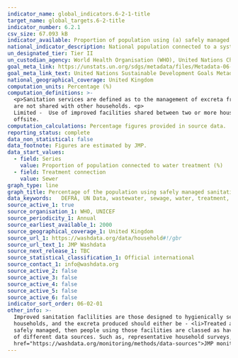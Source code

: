 ```yaml
---
indicator_name: global_indicators.6-2-1-title
target_name: global_targets.6-2-title
indicator_number: 6.2.1
csv_size: 67.093 kB
indicator_available: Proportion of population using (a) safely managed sanitation services
national_indicator_description: National population connected to a systems of conduits which collects and conducts urban wastewater. Collecting systems are often operated by public authorities or semi-public associations.
un_designated_tier: Tier II
un_custodian_agency: World Health Organisation (WHO), United Nations Children's Fund (UNICEFF)
goal_meta_link: https://unstats.un.org/sdgs/metadata/files/Metadata-06-02-01.pdf
goal_meta_link_text: United Nations Sustainable Development Goals Metadata (PDF 271 KB)
national_geographical_coverage: United Kingdom 
computation_units: Percentage (%)
computation_definitions: >-
  <p>Sanitation services are defined as to the management of excreta from the facilities used by individuals, through emptying and transport of excreta for treatment and eventual discharge or reuse.​​​​​​<p> The data uses 3 levels of treatment. <p>Basic  -  Use of improved facilities which
  are not shared with other households. <p>
  Limited -  Use of improved facilities shared between two or more households. <p>Safely managaed -Use of improved facilities that are not shared with other households and where excreta are safely disposed of in situ or removed and treated
  offsite.
computation_calculations: Percentage figures provided in source data.
reporting_status: complete
data_non_statistical: false
data_footnote: Figures are estimated by JMP.
data_start_values:
  - field: Series
    value: Proportion of population connected to water treatment (%)
  - field: Treatment connection
    value: Sewer
graph_type: line
graph_title: Percentage of the population using safely managed sanitation services
data_keywords:   DEFRA, UN Data, wastewater, sewage, water, treatment, environment
source_active_1: true
source_organisation_1: WHO, UNICEF
source_periodicity_1: Annual
source_earliest_available_1: 2000
source_geographical_coverage_1: United Kingdom 
source_url_1: https://washdata.org/data/household#!/gbr
source_url_text_1: JMP Washdata
source_next_release_1: TBC
source_statistical_classification_1: Official international
source_contact_1: info@washdata.org
source_active_2: false
source_active_3: false
source_active_4: false
source_active_5: false
source_active_6: false
indicator_sort_order: 06-02-01
other_info: >-
  Improved sanitation faclilities are those designed to hygienically separate excreta from human contact.<p> There are 3 main ways to meet the criteria for having a safely managed sanitation service.People should use improved sanitation facilities which are not shared with other
  households, and the excreta produced should either be - <li>Treated and disposed in situ<li>Stored temporarily and then emptied and treated off-site<li>transported through a sewer with wastewater and then treated off-site</li><p>If excreta from improved sanitiation facilities are not
  safely managed, then people using those facilities are classed as having a basic sanitation service. People using improved facilities that are shared with other households are classified as having a basic sanitation service.<p>The data figures are estimated by JMP, drawing from a range
  of different data sources. Such as, representative household surveys, population and housing censuses, administrative data and service provider data. For further information on JMP data collection and methods for this indicator, please see <a
  href="https://washdata.org/monitoring/methods/data-sources">JMP monitoring</a>. At present, UK data does not account for homeless rough sleepers.</p> Data follows the UN specification for this indicator. This indicator has been identified in collaboration with topic experts.
---
```

